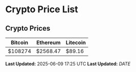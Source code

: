 # Crypto Price List

## Crypto Prices
| Bitcoin | Ethereum | Litecoin |
| ------- | -------- | -------- |
| $108274 | $2568.47 | $89.16 |
**Last Updated:** 2025-06-09 17:25 UTC
**Last Updated:** $DATE$
